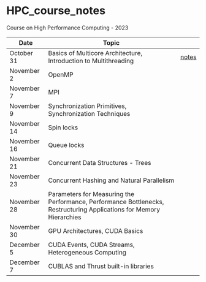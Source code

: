 # HPC_course_notes
Course on High Performance Computing - 2023


| Date       | Topic                                                             | |
|------------|------------------------------------------------------------------|----|
| October 31 | Basics of Multicore Architecture, Introduction to Multithreading |[notes](https://github.com/arjunskumar/HPC_course_notes/blob/main/Basics_Architecture_%26_Intro_Multithreading.md)
| November 2  | OpenMP                                                           | |
| November 7  | MPI                                                              | |
| November 9  | Synchronization Primitives, Synchronization Techniques         | |
| November 14 | Spin locks                                                        | |
| November 16 | Queue locks                                                       | |
| November 21 | Concurrent Data Structures - Trees                                | |
| November 23 | Concurrent Hashing and Natural Parallelism                       | |
| November 28 | Parameters for Measuring the Performance, Performance Bottlenecks, Restructuring Applications for Memory Hierarchies | |
| November 30 | GPU Architectures, CUDA Basics                                   | |
| December 5  | CUDA Events, CUDA Streams, Heterogeneous Computing                | |
| December 7  | CUBLAS and Thrust built-in libraries                              | |
